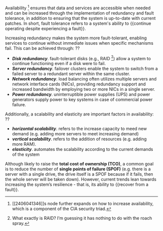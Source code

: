 Availability [^1] ensures that data and services are accessible when needed and can be increased through the implementation of redundancy and fault tolerance, in addition to ensuring that the system is up-to-date with current patches. In short, fault tolerance refers to a system's ability to {{continue operating despite experiencing a fault}}.

Increasing redundancy makes the system more fault-tolerant, enabling services to continue without immediate issues when specific mechanisms fail. This can be achieved through:
??
- ***Disk redundancy***. fault-tolerant disks (e.g., RAID [^2]) allow a system to continue functioning even if a disk were to fail.
- ***Server redundancy***. failover clusters enable the system to switch from a failed server to a redundant server within the same cluster.
- ***Network redundancy***. load balancing often utilizes multiple servers and network interface cards (NICs), providing redundancy support and increased bandwidth by employing two or more NICs in a single server.
- ***Power redundancy***. uninterruptible power supplies (UPS) and power generators supply power to key systems in case of commercial power failure.

Additionally, a scalability and elasticity are important factors in availability:
??
- ***horizontal scalability***. refers to the increase capacity to meed new demand (e.g. adding more servers to meet increasing demand)
- ***vertical scalability***. refers to the addition of resources (e.g. adding more RAM).
- ***elasticity***. automates the scalability according to the current demands of the system

Although likely to raise the **total cost of ownership (TCO)**, a common goal is to reduce the number of **single points of failure (SPOF)** (e.g. there is a server with a single drive, the drive itself is a SPOF because if it fails, then the whole server will be taken down). However, current trends lean towards increasing the system’s resilience - that is, its ability to {{recover from a fault}}.

[^1]: [[2406041346]]s node further expands on how to increase availability, which is a component of the CIA security triad.
[^2]: What exactly is RAID? I’m guessing it has nothing to do with the roach spray.